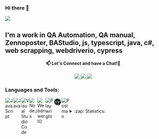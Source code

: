 ### Hi there 👋

<!--
**Behieril/Behieril** is a ✨ _special_ ✨ repository because its `README.md` (this file) appears on your GitHub profile.

Here are some ideas to get you started:

- 🔭 I’m currently working on ...
- 🌱 I’m currently learning JS and Java
- 👯 I’m looking to collaborate on ...
- 🤔 I’m looking for help with ...
- 💬 Ask me about ...
- 📫 How to reach me: ...
- 😄 Pronouns: ...
- ⚡ Fun fact: ...
-->

![](https://komarev.com/ghpvc/?username=Behieril&style=flat-square)

## I'm a work in  QA Automation, QA manual, Zennoposter, BAStudio, js, typescript, java, c#, web scrapping, webdriverio, cypress

<h4 align="center">
  📫 Let's Connect and have a Chat!💬
</h1>
<p align="center">
<a href="https://t.me/Behieril">
  <img height="32" src="https://cdn-icons-png.flaticon.com/512/906/906377.png"/>
</a>
<a href="https://www.linkedin.com/in/azanir/">
  <img height="32" src="https://cdn-icons-png.flaticon.com/512/1377/1377213.png"/>
</a>
<a href="https://twitter.com/Behieril">
  <img height="32" src="https://cdn-icons-png.flaticon.com/512/3670/3670127.png"/>
</a>
</p>

### Languages and Tools:

<img align="left" alt="JavaScript" width="26px" src="https://cdn-icons-png.flaticon.com/512/5968/5968292.png" />
<img align="left" alt="Java" width="26px" src="https://cdn-icons-png.flaticon.com/512/919/919854.png" />
<img align="left" alt="Visual Studio Code" width="26px" src="https://code.visualstudio.com/assets/images/code-stable.png" />
<img align="left" alt="Node.js" width="26px" src="https://cdn-icons-png.flaticon.com/512/5968/5968322.png" />
<img align="left" alt="WebdriwerIO" width="26px" src="https://raw.githubusercontent.com/webdriverio/webdriverio-schematics/HEAD/.github/assets/logo.png" />
<img align="left" alt="Playwright" width="26px" src="https://playwright.dev/img/playwright-logo.svg" />
<img align="left" alt="Cypress" width="26px" src="https://raw.githubusercontent.com/vscode-icons/vscode-icons/a6526a9b865babf8d661779a5d1fff67672fce89/icons/file_type_cypress.svg" />
<img align="left" alt="Postman" width="26px" src="https://cdn.icon-icons.com/icons2/3053/PNG/512/postman_alt_macos_bigsur_icon_189814.png" />
<br />
<br />


<details>
  <summary>:zap: Statistics:</summary>
   <img align="left" alt="codeSTACKr's GitHub Stats" src="https://github-readme-stats.vercel.app/api/top-langs/?username=Behieril&theme=tokyonight&langs_count=4" />
    <br />
    <img align="left" alt="codeSTACKr's GitHub Stats" src="https://github-readme-stats.vercel.app/api?username=Behieril&show_icons=true&theme=tokyonight&show_icons=true" />
</details>
